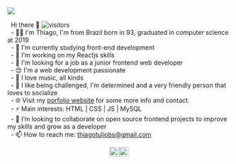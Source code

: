 

<img src='https://c.tenor.com/Pe7wve872cIAAAAd/night-office.gif' align='left'>
<br>


&nbsp; Hi there 👋  ![visitors](https://visitor-badge.glitch.me/badge?page_id=https://github.com/ttbs1) <br>
&nbsp; - :raising_hand_man: I'm Thiago, I'm from Brazil born in 93, graduated in computer science at 2019 <br>
&nbsp; - 🔨 I'm currently studying front-end development <br>
&nbsp; - 🌱 I'm working on my Reactjs skills <br>
&nbsp; - :eyes: I'm looking for a job as a junior frontend web developer <br>
&nbsp; - :heart_eyes: I'm a web development passionate <br>
&nbsp; - :musical_keyboard: I love music, all kinds <br>
&nbsp; - :green_heart: I like being challenged, I'm determined and a very friendly person that loves to socialize <br>
&nbsp; - 🌐 Visit my [porfolio website](https://ttbs1.github.io/thiago) for some more info and contact. <br>
&nbsp; - ⚡ Main interests: HTML | CSS | JS | MySQL <br>
&nbsp; - 💞️ I’m looking to collaborate on open source frontend projects to improve my skills and grow as a developer <br>
&nbsp; - 📫 How to reach me: thiagotuliobs@gmail.com <br>


<div align="center">
<a href="https://www.linkedin.com/in/ttbs1" target="_blank" rel="nofollow"><img alt="Thiago's Linkedin" width="22px" src="https://img.icons8.com/color/48/000000/linkedin-2--v2.png" /></a><a href="https://www.instagram.com/ttbs1" target="_blank" rel="nofollow"><img alt="Thiago's Instagram" width="22px" src="https://img.icons8.com/color/48/000000/instagram-new--v2.png" /></a>
</div>
